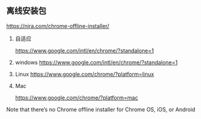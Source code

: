 
## 离线安装包

https://nira.com/chrome-offline-installer/

1. 自适应

    https://www.google.com/intl/en/chrome/?standalone=1

2. windows
    https://www.google.com/intl/en/chrome/?standalone=1

3. Linux
    https://www.google.com/chrome/?platform=linux

4. Mac

    https://www.google.com/chrome/?platform=mac

Note that there’s no Chrome offline installer for Chrome OS, iOS, or Android
